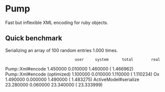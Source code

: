 # Pump

Fast but inflexible XML encoding for ruby objects.

## Quick benchmark

Serializing an array of 100 random entries 1.000 times.

                                   user     system      total        real
Pump::Xml#encode               1.450000   0.010000   1.460000 (  1.466962)
Pump::Xml#encode (optimized)   1.100000   0.010000   1.110000 (  1.110234)
Ox                             1.490000   0.000000   1.490000 (  1.483275)
ActiveModel#serialize         23.280000   0.060000  23.340000 ( 23.333999)
